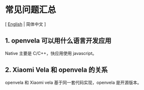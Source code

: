 # 常见问题汇总

\[ [English](./../../en/faq/FAQ.md) | 简体中文 \]

## 1. openvela 可以用什么语言开发应用
Native 主要是 C/C++，快应用使用 javascript。

## 2. Xiaomi Vela 和 openvela 的关系
openvela 和 Xiaomi vela 基于同一套代码实现，openvela 是开源版本。
